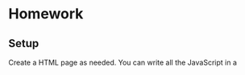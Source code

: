 # Homework

## Setup

Create a HTML page as needed. You can write all the JavaScript in a <script> tag in your page. Remember that you have to use 'window.onload' if you want to access DOM elements in your script.

## 'Pure' JavaScript

Given this array: ```const arr = [1, 'two', { three: null }, () => 'four']```

1) Using a `for` loop, print each element into the console
2) Using a `for` loop, filter by:
- Numbers
- Strings
- Objects
- Functions
3) Using a `for` loop, create a new array from the original array where in the new array every element is a string representation of the original element. Hint: The object can be stringified with `JSON.stringify`
4) Do all the above without using a `for` loop
5) Write a function which calls a function that is passed in as an argument to it 10 times.
6) Create an object literal with properties of your choosing
7) Add a property _after_ the creation of the above object and print it out

## 'Browser` JavaScript

Create a page with any elements with your choosing

1) Select an element by ID and change its background colour
2) Select an element by class and change its background colour
3) Select multiple elements by the same class and change all their background colours
4) Change the content of an element on click
5) Change the content of an element on click of a different element
6) Create an unordered list (`<ul>`) on click of an element. The list elements' content should come from an array in JavaScript
7) Same as 6, but clicking on an element deletes it from the list
8) Same as 7, but add an text input element and a button. When the button is pressed and there is text in the input element, add an element to the list with the text content of the input element.
